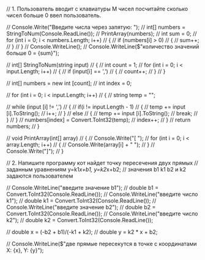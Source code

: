 // 1. Пользователь вводит с клавиатуры М чисел посчитайте сколько чисел больше 0 ввел пользователь.


// Console.Write("Введите числа через запятую: ");
// int[] numbers = StringToNum(Console.ReadLine());
// PrintArray(numbers);
// int sum = 0;
// for (int i = 0; i < numbers.Length; i++)
// {
//     if (numbers[i] > 0)
//     {
//         sum++;
//     }
// }
// Console.WriteLine();
// Console.WriteLine($"количество значений больше 0 = {sum}");


// int[] StringToNum(string input)
// {
//     int count = 1;
//     for (int i = 0; i < input.Length; i++)
//     {
//         if (input[i] == ',')
//         {
//             count++;
//         }
//     }

//     int[] numbers = new int [count];
//     int index = 0;

//     for (int i = 0; i < input.Length; i++)
//     {
//         string temp = "";

//         while (input [i] != ',')
//         {
//         if(i != input.Length - 1)
//         {
//             temp += input [i].ToString();
//             i++;
//         }
//         else
//         {
//             temp += input [i].ToString();
//             break;
//         }
//         }
//         numbers[index] = Convert.ToInt32(temp);
//         index++;
//     }
//     return numbers;
// }


// void PrintArray(int[] array)
// {
//     Console.Write("[ ");
//     for (int i = 0; i < array.Length; i++)
//     {
//         Console.Write(array[i] + " ");
//     }
//     Console.Write("]");
// }

// 2. Напишите программу кот найдет точку пересечения двух прямых 
// заданным уравнениям y=k1*x+b1, y=k2*x+b2; 
// значения b1 k1 b2 и k2 задаются пользователем

// Console.WriteLine("введите значение b1");
// double b1 = Convert.ToInt32(Console.ReadLine());
// Console.WriteLine("введите число k1");
// double k1 = Convert.ToInt32(Console.ReadLine());
// Console.WriteLine("введите значение b2");
// double b2 = Convert.ToInt32(Console.ReadLine());
// Console.WriteLine("введите число k2");
// double k2 = Convert.ToInt32(Console.ReadLine());

// double x = (-b2 + b1)/(-k1 + k2);
// double y = k2 * x + b2;

// Console.WriteLine($"две прямые пересекутся в точке с координатами X: {x}, Y: {y}");
